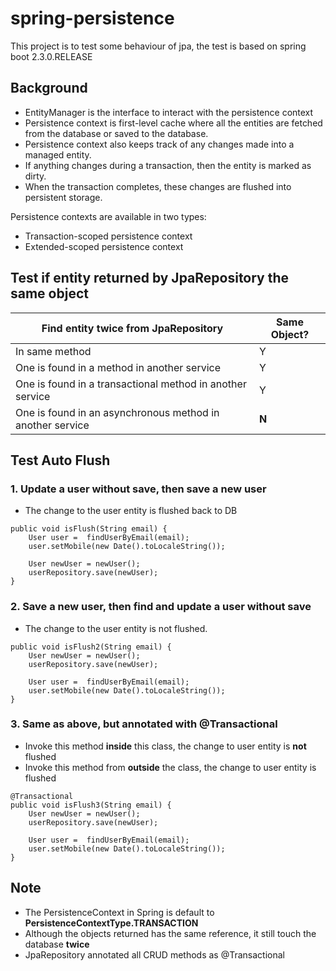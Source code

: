 # spring-persistence
This project is to test some behaviour of jpa, the test is based on spring boot 2.3.0.RELEASE

## Background
- EntityManager is the interface to interact with the persistence context
- Persistence context is first-level cache where all the entities are fetched from the database or saved to the database.
- Persistence context also keeps track of any changes made into a managed entity.
- If anything changes during a transaction, then the entity is marked as dirty.
- When the transaction completes, these changes are flushed into persistent storage.

Persistence contexts are available in two types:
* Transaction-scoped persistence context
* Extended-scoped persistence context

## Test if entity returned by JpaRepository the same object

| Find entity twice from JpaRepository | Same Object? |
| ------------------------  | ---------------------|
| In same method | Y |
| One is found in a method in another service | Y |
| One is found in a transactional method in another service | Y |
| One is found in an asynchronous method in another service | **N** |

## Test Auto Flush
### 1. Update a user without save, then save a new user
- The change to the user entity is flushed back to DB
```  
public void isFlush(String email) {
    User user =  findUserByEmail(email);
    user.setMobile(new Date().toLocaleString());

    User newUser = newUser();
    userRepository.save(newUser);
}
``` 
### 2. Save a new user, then find and update a user without save
- The change to the user entity is not flushed.
```
public void isFlush2(String email) {
    User newUser = newUser();
    userRepository.save(newUser);

    User user =  findUserByEmail(email);
    user.setMobile(new Date().toLocaleString());
}
```

### 3. Same as above, but annotated with @Transactional
- Invoke this method **inside** this class, the change to user entity is **not** flushed
- Invoke this method from **outside** the class, the change to user entity is flushed
```
@Transactional
public void isFlush3(String email) {
    User newUser = newUser();
    userRepository.save(newUser);

    User user =  findUserByEmail(email);
    user.setMobile(new Date().toLocaleString());
}
```

## Note
- The PersistenceContext in Spring is default to **PersistenceContextType.TRANSACTION** 
- Although the objects returned has the same reference, it still touch the database **twice**
- JpaRepository annotated all CRUD methods as @Transactional
